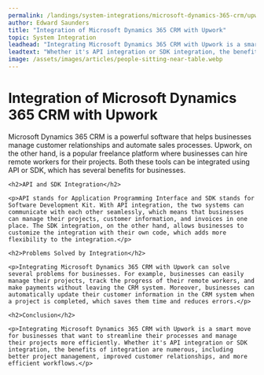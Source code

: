 ```yaml
---
permalink: /landings/system-integrations/microsoft-dynamics-365-crm/upwork
author: Edward Saunders
title: "Integration of Microsoft Dynamics 365 CRM with Upwork"
topic: System Integration
leadhead: "Integrating Microsoft Dynamics 365 CRM with Upwork is a smart move for businesses that want to streamline their processes and manage their projects more efficiently"
leadtext: "Whether it's API integration or SDK integration, the benefits of integration are numerous, including better project management, improved customer relationships, and more efficient workflows."
image: /assets/images/articles/people-sitting-near-table.webp
---
```

<div class="arttext">	<h1>Integration of Microsoft Dynamics 365 CRM with Upwork</h1>
	<p>Microsoft Dynamics 365 CRM is a powerful software that helps businesses manage customer relationships and automate sales processes. Upwork, on the other hand, is a popular freelance platform where businesses can hire remote workers for their projects. Both these tools can be integrated using API or SDK, which has several benefits for businesses.</p>

	<h2>API and SDK Integration</h2>

	<p>API stands for Application Programming Interface and SDK stands for Software Development Kit. With API integration, the two systems can communicate with each other seamlessly, which means that businesses can manage their projects, customer information, and invoices in one place. The SDK integration, on the other hand, allows businesses to customize the integration with their own code, which adds more flexibility to the integration.</p>

	<h2>Problems Solved by Integration</h2>

	<p>Integrating Microsoft Dynamics 365 CRM with Upwork can solve several problems for businesses. For example, businesses can easily manage their projects, track the progress of their remote workers, and make payments without leaving the CRM system. Moreover, businesses can automatically update their customer information in the CRM system when a project is completed, which saves them time and reduces errors.</p>

	<h2>Conclusion</h2>

	<p>Integrating Microsoft Dynamics 365 CRM with Upwork is a smart move for businesses that want to streamline their processes and manage their projects more efficiently. Whether it's API integration or SDK integration, the benefits of integration are numerous, including better project management, improved customer relationships, and more efficient workflows.</p>
</div>